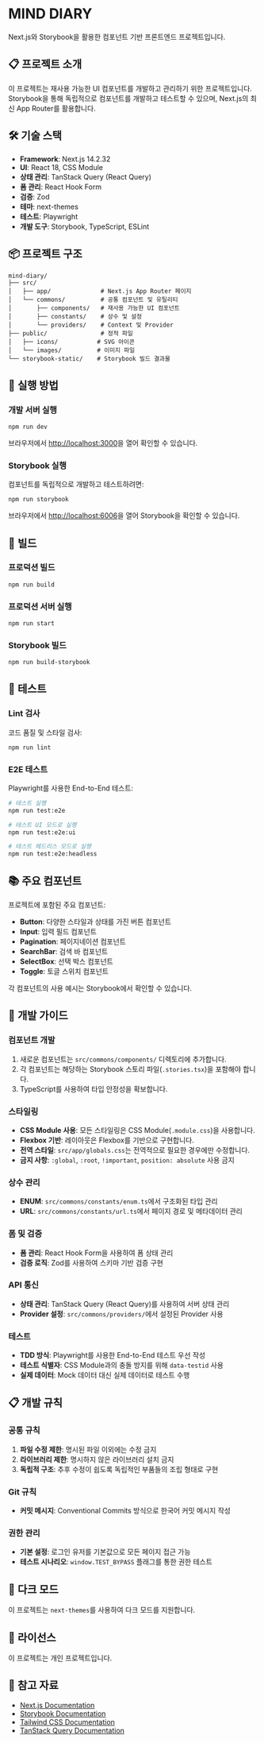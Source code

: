 # MIND DIARY

Next.js와 Storybook을 활용한 컴포넌트 기반 프론트엔드 프로젝트입니다.

## 📋 프로젝트 소개

이 프로젝트는 재사용 가능한 UI 컴포넌트를 개발하고 관리하기 위한 프로젝트입니다.
Storybook을 통해 독립적으로 컴포넌트를 개발하고 테스트할 수 있으며, Next.js의 최신 App Router를 활용합니다.

## 🛠️ 기술 스택

- **Framework**: Next.js 14.2.32
- **UI**: React 18, CSS Module
- **상태 관리**: TanStack Query (React Query)
- **폼 관리**: React Hook Form
- **검증**: Zod
- **테마**: next-themes
- **테스트**: Playwright
- **개발 도구**: Storybook, TypeScript, ESLint

## 📦 프로젝트 구조

```
mind-diary/
├── src/
│   ├── app/              # Next.js App Router 페이지
│   └── commons/          # 공통 컴포넌트 및 유틸리티
│       ├── components/   # 재사용 가능한 UI 컴포넌트
│       ├── constants/    # 상수 및 설정
│       └── providers/    # Context 및 Provider
├── public/               # 정적 파일
│   ├── icons/           # SVG 아이콘
│   └── images/          # 이미지 파일
└── storybook-static/    # Storybook 빌드 결과물
```

## 🚀 실행 방법

### 개발 서버 실행

```bash
npm run dev
```

브라우저에서 [http://localhost:3000](http://localhost:3000)을 열어 확인할 수 있습니다.

### Storybook 실행

컴포넌트를 독립적으로 개발하고 테스트하려면:

```bash
npm run storybook
```

브라우저에서 [http://localhost:6006](http://localhost:6006)을 열어 Storybook을 확인할 수 있습니다.

## 🔨 빌드

### 프로덕션 빌드

```bash
npm run build
```

### 프로덕션 서버 실행

```bash
npm run start
```

### Storybook 빌드

```bash
npm run build-storybook
```

## 📝 테스트

### Lint 검사

코드 품질 및 스타일 검사:

```bash
npm run lint
```

### E2E 테스트

Playwright를 사용한 End-to-End 테스트:

```bash
# 테스트 실행
npm run test:e2e

# 테스트 UI 모드로 실행
npm run test:e2e:ui

# 테스트 헤드리스 모드로 실행
npm run test:e2e:headless
```

## 📚 주요 컴포넌트

프로젝트에 포함된 주요 컴포넌트:

- **Button**: 다양한 스타일과 상태를 가진 버튼 컴포넌트
- **Input**: 입력 필드 컴포넌트
- **Pagination**: 페이지네이션 컴포넌트
- **SearchBar**: 검색 바 컴포넌트
- **SelectBox**: 선택 박스 컴포넌트
- **Toggle**: 토글 스위치 컴포넌트

각 컴포넌트의 사용 예시는 Storybook에서 확인할 수 있습니다.

## 🎨 개발 가이드

### 컴포넌트 개발

1. 새로운 컴포넌트는 `src/commons/components/` 디렉토리에 추가합니다.
2. 각 컴포넌트는 해당하는 Storybook 스토리 파일(`.stories.tsx`)을 포함해야 합니다.
3. TypeScript를 사용하여 타입 안정성을 확보합니다.

### 스타일링

- **CSS Module 사용**: 모든 스타일링은 CSS Module(`.module.css`)을 사용합니다.
- **Flexbox 기반**: 레이아웃은 Flexbox를 기반으로 구현합니다.
- **전역 스타일**: `src/app/globals.css`는 전역적으로 필요한 경우에만 수정합니다.
- **금지 사항**: `:global`, `:root`, `!important`, `position: absolute` 사용 금지

### 상수 관리

- **ENUM**: `src/commons/constants/enum.ts`에서 구조화된 타입 관리
- **URL**: `src/commons/constants/url.ts`에서 페이지 경로 및 메타데이터 관리

### 폼 및 검증

- **폼 관리**: React Hook Form을 사용하여 폼 상태 관리
- **검증 로직**: Zod를 사용하여 스키마 기반 검증 구현

### API 통신

- **상태 관리**: TanStack Query (React Query)를 사용하여 서버 상태 관리
- **Provider 설정**: `src/commons/providers/`에서 설정된 Provider 사용

### 테스트

- **TDD 방식**: Playwright를 사용한 End-to-End 테스트 우선 작성
- **테스트 식별자**: CSS Module과의 충돌 방지를 위해 `data-testid` 사용
- **실제 데이터**: Mock 데이터 대신 실제 데이터로 테스트 수행

## 📋 개발 규칙

### 공통 규칙

1. **파일 수정 제한**: 명시된 파일 이외에는 수정 금지
2. **라이브러리 제한**: 명시하지 않은 라이브러리 설치 금지
3. **독립적 구조**: 추후 수정이 쉽도록 독립적인 부품들의 조립 형태로 구현

### Git 규칙

- **커밋 메시지**: Conventional Commits 방식으로 한국어 커밋 메시지 작성

### 권한 관리

- **기본 설정**: 로그인 유저를 기본값으로 모든 페이지 접근 가능
- **테스트 시나리오**: `window.TEST_BYPASS` 플래그를 통한 권한 테스트

## 🌙 다크 모드

이 프로젝트는 `next-themes`를 사용하여 다크 모드를 지원합니다.

## 📄 라이선스

이 프로젝트는 개인 프로젝트입니다.

## 🔗 참고 자료

- [Next.js Documentation](https://nextjs.org/docs)
- [Storybook Documentation](https://storybook.js.org/docs)
- [Tailwind CSS Documentation](https://tailwindcss.com/docs)
- [TanStack Query Documentation](https://tanstack.com/query/latest)
